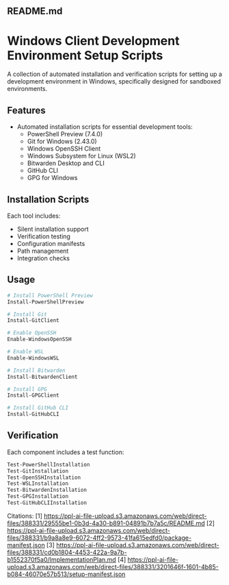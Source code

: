 ## README.md

# Windows Client Development Environment Setup Scripts

A collection of automated installation and verification scripts for setting up a development environment in Windows,
specifically designed for sandboxed environments.

## Features

- Automated installation scripts for essential development tools:
  - PowerShell Preview (7.4.0)
  - Git for Windows (2.43.0)
  - Windows OpenSSH Client
  - Windows Subsystem for Linux (WSL2)
  - Bitwarden Desktop and CLI
  - GitHub CLI
  - GPG for Windows

## Installation Scripts

Each tool includes:
- Silent installation support
- Verification testing
- Configuration manifests
- Path management
- Integration checks

## Usage

```powershell
# Install PowerShell Preview
Install-PowerShellPreview

# Install Git
Install-GitClient

# Enable OpenSSH
Enable-WindowsOpenSSH

# Enable WSL
Enable-WindowsWSL

# Install Bitwarden
Install-BitwardenClient

# Install GPG
Install-GPGClient

# Install GitHub CLI
Install-GitHubCLI
```

## Verification

Each component includes a test function:
```powershell
Test-PowerShellInstallation
Test-GitInstallation
Test-OpenSSHInstallation
Test-WSLInstallation
Test-BitwardenInstallation
Test-GPGInstallation
Test-GitHubCLIInstallation
```

Citations: [1]
https://ppl-ai-file-upload.s3.amazonaws.com/web/direct-files/388331/29555be1-0b3d-4a30-b891-04891b7b7a5c/README.md [2]
https://ppl-ai-file-upload.s3.amazonaws.com/web/direct-files/388331/b9a8a8e9-6072-4ff2-9573-41fa615edfd0/package-manifest.json
[3]
https://ppl-ai-file-upload.s3.amazonaws.com/web/direct-files/388331/cd0b1804-4453-422a-9a7b-b1552370f5a0/ImplementationPlan.md
[4]
https://ppl-ai-file-upload.s3.amazonaws.com/web/direct-files/388331/3201646f-1601-4b85-b084-46070e57b513/setup-manifest.json
